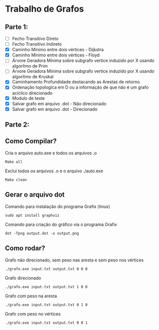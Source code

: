# Trabalho de Grafos
## Parte 1:

- [ ] Fecho Transitivo Direto
- [ ] Fecho Transitivo Indireto
- [x] Caminho Mínimo entre dois vértices - Dijkstra
- [x] Caminho Mínimo entre dois vértices - Floyd
- [ ] Árvore Geradora Mínima sobre subgrafo vertice induzido por X usando algorítmo de Prim
- [ ] Árvore Geradora Mínima sobre subgrafo vertice induzido por X usando algorítmo de Kruskal
- [x] Caminhamento Profundidade destacando as Arestas de retorno
- [x] Ordenação topologica em D ou a informação de que não é um grafo acíclico direcionado
- [x] Modulo de teste
- [x] Salvar grafo em arquivo .dot - Não direcionado
- [x] Salvar grafo em arquivo .dot - Direcionado
## Parte 2:




## Como Compilar?
Cria o arquivo auto.exe e todos os arquivos .o

```
Make all
```

Exclui todos os arquivos .o e o arquivo ./auto.exe

```
Make clean
```

## Gerar o arquivo dot

Comando para instalação do programa Grafix (linux)

```
sudo apt install graphviz
```
Comando para criação do gráfico via o programa Grafix
```
dot -Tpng output.dot -o output.png
```
## Como rodar?

Grafo não direcionado, sem peso nas aresta e sem peso nos vértices 
```
./grafo.exe input.txt output.txt 0 0 0
```

Grafo direcionado 
```
./grafo.exe input.txt output.txt 1 0 0
```

Grafo com peso na aresta 
```
./grafo.exe input.txt output.txt 0 1 0
```

Grafo com peso no vértices 
```
./grafo.exe input.txt output.txt 0 0 1

```